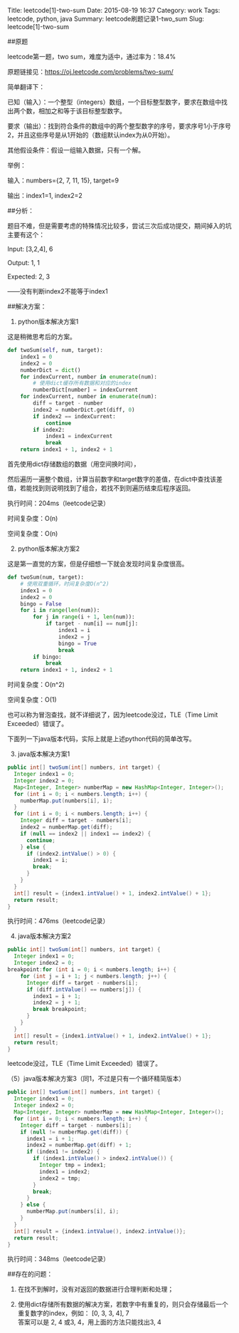 Title: leetcode[1]-two-sum
Date: 2015-08-19 16:37
Category: work
Tags: leetcode, python, java
Summary: leetcode刷题记录1-two_sum
Slug: leetcode[1]-two-sum

##原题

leetcode第一题，two sum，难度为适中，通过率为：18.4%

原题链接见：https://oj.leetcode.com/problems/two-sum/

简单翻译下：

已知（输入）：一个整型（integers）数组，一个目标整型数字，要求在数组中找出两个数，相加之和等于该目标整型数字。

要求（输出）：找到符合条件的数组中的两个整型数字的序号，要求序号1小于序号2，并且这些序号是从1开始的（数组默认index为从0开始）。

其他假设条件：假设一组输入数据，只有一个解。

举例：

输入：numbers={2, 7, 11, 15}, target=9

输出：index1=1, index2=2



##分析：

题目不难，但是需要考虑的特殊情况比较多，尝试三次后成功提交，期间掉入的坑主要有这个：

Input: [3,2,4], 6

Output: 1, 1

Expected: 2, 3

——没有判断index2不能等于index1



##解决方案：
1. python版本解决方案1

这是稍微思考后的方案。

````python
def twoSum(self, num, target):
    index1 = 0
    index2 = 0
    numberDict = dict()
    for indexCurrent, number in enumerate(num):
        # 使用dict缓存所有数据和对应的index
        numberDict[number] = indexCurrent
    for indexCurrent, number in enumerate(num):
        diff = target - number
        index2 = numberDict.get(diff, 0)
        if index2 == indexCurrent:
            continue
        if index2:
            index1 = indexCurrent
            break
    return index1 + 1, index2 + 1
````

首先使用dict存储数组的数据（用空间换时间），

然后遍历一遍整个数组，计算当前数字和target数字的差值，在dict中查找该差值，若能找到则说明找到了组合，若找不到则遍历结束后程序返回。

执行时间：204ms（leetcode记录）

时间复杂度：O(n)

空间复杂度：O(n)

2. python版本解决方案2

这是第一直觉的方案，但是仔细想一下就会发现时间复杂度很高。

````python
def twoSum(num, target):
    # 使用双重循环，时间复杂度O(n^2)
    index1 = 0
    index2 = 0
    bingo = False
    for i in range(len(num)):
        for j in range(i + 1, len(num)):
            if target - num[i] == num[j]:
                index1 = i
                index2 = j
                bingo = True
                break
        if bingo:
            break
    return index1 + 1, index2 + 1
````

时间复杂度：O(n^2)

空间复杂度：O(1)

也可以称为冒泡查找，就不详细说了，因为leetcode没过，TLE（Time Limit Exceeded）错误了。

下面列一下java版本代码，实际上就是上述python代码的简单改写。

3. java版本解决方案1

````java
public int[] twoSum(int[] numbers, int target) {
  Integer index1 = 0;
  Integer index2 = 0;
  Map<Integer, Integer> numberMap = new HashMap<Integer, Integer>();
  for (int i = 0; i < numbers.length; i++) {
    numberMap.put(numbers[i], i);
  }
  for (int i = 0; i < numbers.length; i++) {
    Integer diff = target - numbers[i];
    index2 = numberMap.get(diff);
    if (null == index2 || index1 == index2) {
      continue;
    } else {
      if (index2.intValue() > 0) {
        index1 = i;
        break;
      }
    }
  }
  int[] result = {index1.intValue() + 1, index2.intValue() + 1};
  return result;
}
````

执行时间：476ms（leetcode记录）

4. java版本解决方案2

````java
public int[] twoSum(int[] numbers, int target) {
  Integer index1 = 0;
  Integer index2 = 0;
breakpoint:for (int i = 0; i < numbers.length; i++) {
    for (int j = i + 1; j < numbers.length; j++) {
      Integer diff = target - numbers[i];
      if (diff.intValue() == numbers[j]) {
        index1 = i + 1;
        index2 = j + 1;
        break breakpoint;
      }
    }
  }
  int[] result = {index1.intValue() + 1, index2.intValue() + 1};
  return result;
}
````

leetcode没过，TLE（Time Limit Exceeded）错误了。

（5）java版本解决方案3（同1，不过是只有一个循环精简版本）  

````java
public int[] twoSum(int[] numbers, int target) {
  Integer index1 = 0;
  Integer index2 = 0;
  Map<Integer, Integer> numberMap = new HashMap<Integer, Integer>();
  for (int i = 0; i < numbers.length; i++) {
    Integer diff = target - numbers[i];
    if (null != numberMap.get(diff)) {
      index1 = i + 1;
      index2 = numberMap.get(diff) + 1;
      if (index1 != index2) {
        if (index1.intValue() > index2.intValue()) {
          Integer tmp = index1;
          index1 = index2;
          index2 = tmp;
        }
        break;
      }
    } else {
      numberMap.put(numbers[i], i);
    }
  }
  int[] result = {index1.intValue(), index2.intValue()};
  return result;
}
````

执行时间：348ms（leetcode记录）

##存在的问题：

1. 在找不到解时，没有对返回的数据进行合理判断和处理；

2. 使用dict存储所有数据的解决方案，若数字中有重复的，则只会存储最后一个重复数字的index，例如：
[0, 3, 3, 4], 7   
答案可以是 2, 4 或3, 4，用上面的方法只能找出3, 4